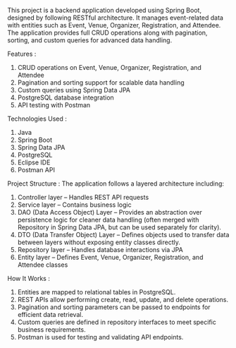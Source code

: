 This project is a backend application developed using Spring Boot, designed by following RESTful architecture. It manages event-related data with entities such as Event, Venue, Organizer, Registration, and Attendee. The application provides full CRUD operations along with pagination, sorting, and custom queries for advanced data handling.

Features :
1. CRUD operations on Event, Venue, Organizer, Registration, and Attendee
2. Pagination and sorting support for scalable data handling
3. Custom queries using Spring Data JPA
4. PostgreSQL database integration
5. API testing with Postman

Technologies Used :
1. Java
2. Spring Boot
3. Spring Data JPA
4. PostgreSQL
5. Eclipse IDE
6. Postman API

Project Structure :
The application follows a layered architecture including:
1. Controller layer – Handles REST API requests
2. Service layer – Contains business logic
3. DAO (Data Access Object) Layer – Provides an abstraction over persistence logic for cleaner data handling (often merged with Repository in Spring Data JPA, but can be used separately for clarity).
4. DTO (Data Transfer Object) Layer – Defines objects used to transfer data between layers without exposing entity classes directly.
5. Repository layer – Handles database interactions via JPA
6. Entity layer – Defines Event, Venue, Organizer, Registration, and Attendee classes

How It Works :
1. Entities are mapped to relational tables in PostgreSQL.
2. REST APIs allow performing create, read, update, and delete operations.
3. Pagination and sorting parameters can be passed to endpoints for efficient data retrieval.
4. Custom queries are defined in repository interfaces to meet specific business requirements.
5. Postman is used for testing and validating API endpoints.
